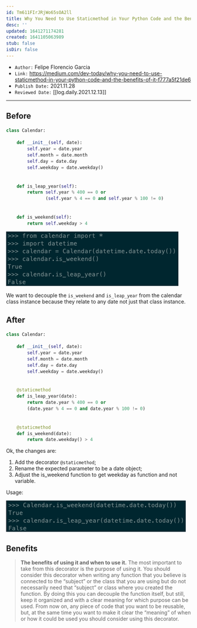 ```yaml
---
id: Tm611FIrJRjWo65sOA2ll
title: Why You Need to Use Staticmethod in Your Python Code and the Benefits of It
desc: ''
updated: 1641271174281
created: 1641105063989
stub: false
isDir: false
---
```


- `Author:` Felipe Florencio Garcia
- `Link:` <https://medium.com/dev-today/why-you-need-to-use-staticmethod-in-your-python-code-and-the-benefits-of-it-f777a5f21de6>
- `Publish Date:` 2021.11.28
- `Reviewed Date:` [[log.daily.2021.12.13]]

---

## Before

```python
class Calendar:
    
    def __init__(self, date):
        self.year = date.year
        self.month = date.month
        self.day = date.day
        self.weekday = date.weekday()
    
    
    def is_leap_year(self):
        return self.year % 400 == 0 or 
               (self.year % 4 == 0 and self.year % 100 != 0)
    
    
    def is_weekend(self):
        return self.weekday > 4
```

![alt](assets/images/Pasted_image_20211213151355.png)

We want to decouple the `is_weekend` and `is_leap_year` from the calendar class instance because they relate to any date not just that class instance.

## After

```python
class Calendar:
    
    def __init__(self, date):
        self.year = date.year
        self.month = date.month
        self.day = date.day
        self.weekday = date.weekday()
    
    
    @staticmethod
    def is_leap_year(date):
        return date.year % 400 == 0 or 
        (date.year % 4 == 0 and date.year % 100 != 0)
    
    
    @staticmethod
    def is_weekend(date):
        return date.weekday() > 4
```

Ok, the changes are:

1. Add the decorator `@staticmethod`;
2. Rename the expected parameter to be a date object;
3. Adjust the is_weekend function to get weekday as function and not variable.

Usage:

![alt](assets/images/Pasted_image_20211213151513.png)

## Benefits

> **The benefits of using it and when to use it.**
> The most important to take from this decorator is the purpose of using it.
> You should consider this decorator when writing any function that you believe is connected to the “subject” or the class that you are using but do not necessarily need that “subject” or class where you created the function.
> By doing this you can decouple the function itself, but still, keep it organized and with a clear meaning for which purpose can be used.
> From now on, any piece of code that you want to be reusable, but, at the same time you want to make it clear the “meaning” of when or how it could be used you should consider using this decorator.

